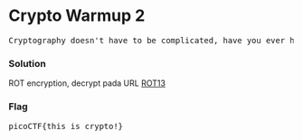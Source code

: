 <h1><b>Crypto Warmup 2</h1></b>
<pre>
Cryptography doesn't have to be complicated, have you ever heard of something called rot13? <b>cvpbPGS{guvf_vf_pelcgb!}</b>
</pre>
</b><h3>Solution</h3></b>
<p>ROT encryption, decrypt pada URL <a href="http://rumkin.com/tools/cipher/rot13.php">ROT13</a></p>
</b><h3>Flag</h3></b>
<pre>
picoCTF{this_is_crypto!}
</pre>
